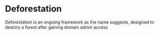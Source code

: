 # Deforestation
Deforestation is an ongoing framework as the name suggests, designed to destory a forest after gaining domain admin access

